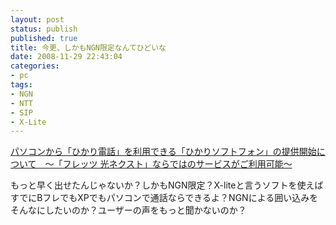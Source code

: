 ```yaml
---
layout: post
status: publish
published: true
title: 今更、しかもNGN限定なんてひどいな
date: 2008-11-29 22:43:04
categories:
- pc
tags:
- NGN
- NTT
- SIP
- X-Lite
---
```

<a href="http://www.ntt-east.co.jp/release/0811/081127b.html">パソコンから「ひかり電話」を利用できる「ひかりソフトフォン」の提供開始について　～「フレッツ 光ネクスト」ならではのサービスがご利用可能～</a>

もっと早く出せたんじゃないか？しかもNGN限定？X-liteと言うソフトを使えばすでにBフレでもXPでもパソコンで通話ならできるよ？NGNによる囲い込みをそんなにしたいのか？ユーザーの声をもっと聞かないのか？
